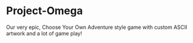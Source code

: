 # Project-Omega
Our very epic, Choose Your Own Adventure style game with custom ASCII artwork and a lot of game play!
